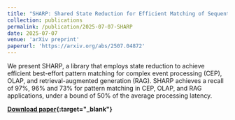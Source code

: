 ```yaml
---
title: "SHARP: Shared State Reduction for Efficient Matching of Sequential Patterns"
collection: publications
permalink: /publication/2025-07-07-SHARP
date: 2025-07-07
venue: 'arXiv preprint'
paperurl: 'https://arxiv.org/abs/2507.04872'
---
```


We present SHARP, a library that employs state reduction to achieve efficient best-effort pattern matching for complex event processing (CEP), OLAP, and retrieval-augmented generation (RAG). SHARP achieves a recall of 97%, 96% and 73% for pattern matching in CEP, OLAP, and RAG applications, under a bound of 50% of the average processing latency.

**[Download paper](https://arxiv.org/pdf/2507.04872){:target="_blank"}**
